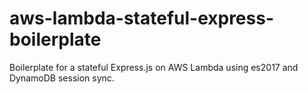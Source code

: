 # aws-lambda-stateful-express-boilerplate
Boilerplate for a stateful Express.js on AWS Lambda using es2017 and DynamoDB session sync.
